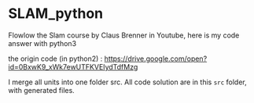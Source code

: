 # SLAM_python
Flowlow the Slam course by Claus Brenner in Youtube, here is my code answer with python3

the origin code (in python2) : https://drive.google.com/open?id=0BxwK9_xWk7ewUTFKVEIydTdfMzg

I merge all units into one folder src. All code solution are in this `src` folder, with generated files.
